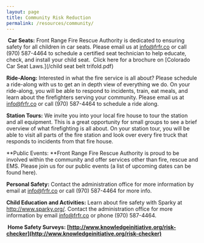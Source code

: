 ```yaml
---
layout: page
title: Community Risk Reduction
permalink: /resources/community/
---
```



**​** **Car Seats:** Front Range Fire Rescue Authority is dedicated to ensuring safety for all children in car seats. Please email us at info@frfr.co or call (970) 587-4464 to schedule a certified seat technician to help educate, check, and install your child seat.&nbsp; Click here for a brochure on [Colorado Car Seat Laws.](/child seat belt trifold.pdf)

**Ride-Along:** Interested in what the fire service is all about? Please schedule a ride-along with us to get an in depth view of everything we do. On your ride-along, you will be able to respond to incidents, train, eat meals, and learn about the firefighters serving your community. Please email us at info@frfr.co or call (970) 587-4464 to schedule a ride along.

**Station Tours:** We invite you into your local fire house to tour the station and all equipment. This is a great opportunity for small groups to see a brief overview of what firefighting is all about. On your station tour, you will be able to visit all parts of the fire station and look over every fire truck that responds to incidents from that fire house.

**Public Events:&nbsp;**Front Range Fire Rescue Authority is proud to be involved within the community and offer services other than fire, rescue and EMS. Please join us for our public events (a list of upcoming dates can be found here).

**Personal Safety:** Contact the administration office for more information by email at info@frfr.co or call (970) 587-4464 for more info.

**Child Education and Activities:**&nbsp;Learn about fire safety with Sparky at http://www.sparky.org/. Contact the administration office for more information by email info@frfr.co or phone (970) 587-4464.

**&nbsp;Home Safety Surveys:&nbsp;[http://www.knowledgeinitiative.org/risk-checker](http://www.knowledgeinitiative.org/risk-checker)**